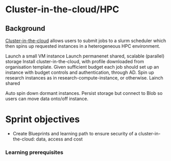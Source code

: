 # Cluster-in-the-cloud/HPC

## Background

[Cluster-in-the-cloud](https://github.com/acrc/cluster-in-the-cloud) allows users to submit jobs to a slurm scheduler which then spins up requested instances in a heterogeneous HPC environment.  

Launch a small VM instance
Launch permanenet shared, scalable (parallel) storage 
Install cluster-in-the-cloud, with profile downloaded from organisation template.
Given sufficient budget each job should set up an instance with budget controls and authentication, through AD.  Spin up research instances as in research-compute-instance, or otherwise.
Lainch shared

Auto spin down dormant instances.
Persist storage but connect to Blob so users can move data onto/off instance.

# Sprint objectives 
* Create Blueprints and learning path to ensure security of a cluster-in-the-cloud: data, access and cost

### Learning prerequisites
